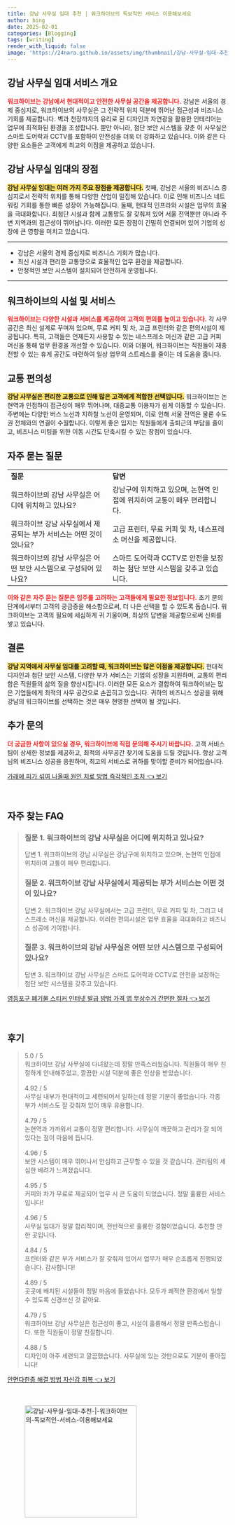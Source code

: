 ```yaml
---
title: 강남 사무실 임대 추천 | 워크하이브의 독보적인 서비스 이용해보세요
author: bing
date: 2025-02-01
categories: [Blogging]
tags: [writing]
render_with_liquid: false
image: 'https://24nara.github.io/assets/img/thumbnail/강남-사무실-임대-추천-|-워크하이브의-독보적인-서비스-이용해보세요.webp'
---
```



<h2 id='강남 사무실 임대 서비스 개요'>강남 사무실 임대 서비스 개요</h2>

<p><b><span style="color: #ee2323;">워크하이브는 강남에서 현대적이고 안전한 사무실 공간을 제공합니다.</span></b> 강남은 서울의 경제 중심지로, 워크하이브의 사무실은 그 전략적 위치 덕분에 뛰어난 접근성과 비즈니스 기회를 제공합니다. 벽과 천장까지의 유리로 된 디자인과 자연광을 활용한 인테리어는 업무에 최적화된 환경을 조성합니다. 뿐만 아니라, 첨단 보안 시스템을 갖춘 이 사무실은 스마트 도어락과 CCTV를 포함하여 안전성을 더욱 더 강화하고 있습니다. 이와 같은 다양한 요소들은 고객에게 최고의 이점을 제공하고 있습니다.</p>

<h2 id='강남 사무실 임대의 장점'>강남 사무실 임대의 장점</h2>

<p><b><span style="background-color: #ffe066;">강남 사무실 임대는 여러 가지 주요 장점을 제공합니다.</span></b> 첫째, 강남은 서울의 비즈니스 중심지로서 전략적 위치를 통해 다양한 산업이 밀집해 있습니다. 이로 인해 비즈니스 네트워킹 기회를 통한 빠른 성장이 가능해집니다. 둘째, 현대적 인프라와 시설은 업무의 효율을 극대화합니다. 최첨단 시설과 함께 교통망도 잘 갖춰져 있어 서울 전역뿐만 아니라 주변 지역과의 접근성이 뛰어납니다. 이러한 모든 장점이 긴밀히 연결되어 있어 기업의 성장에 큰 영향을 미치고 있습니다.</p>

<hr />

<ul>
    <li>강남은 서울의 경제 중심지로 비즈니스 기회가 많습니다.</li>
    <li>최신 시설과 편리한 교통망으로 효율적인 업무 환경을 제공합니다.</li>
    <li>안정적인 보안 시스템이 설치되어 안전하게 운영됩니다.</li>
</ul>

<hr />

<h2 id='워크하이브의 시설 및 서비스'>워크하이브의 시설 및 서비스</h2>

<p><b><span style="color: #ee2323;">워크하이브는 다양한 시설과 서비스를 제공하여 고객의 편의를 높이고 있습니다.</span></b> 각 사무공간은 최신 설계로 꾸며져 있으며, 무료 커피 및 차, 고급 프린터와 같은 편의시설이 제공됩니다. 특히, 고객들은 언제든지 사용할 수 있는 네스프레소 머신과 같은 고급 커피 머신을 통해 업무 환경을 개선할 수 있습니다. 이와 더불어, 워크하이브는 직원들이 재충전할 수 있는 휴게 공간도 마련하여 일상 업무의 스트레스를 줄이는 데 도움을 줍니다.</p>

<h2 id='교통 편의성'>교통 편의성</h2>

<p><b><span style="background-color: #ffe066;">강남 사무실은 편리한 교통으로 인해 많은 고객에게 적합한 선택입니다.</span></b> 워크하이브는 논현역과 인접하여 접근성이 매우 뛰어나며, 대중교통 이용자가 쉽게 이동할 수 있습니다. 주변에는 다양한 버스 노선과 지하철 노선이 운영되며, 이로 인해 서울 전역은 물론 수도권 전체와의 연결이 수월합니다. 이렇게 좋은 입지는 직원들에게 출퇴근의 부담을 줄이고, 비즈니스 미팅을 위한 이동 시간도 단축시킬 수 있는 장점이 있습니다.</p>

<h2 id='자주 묻는 질문'>자주 묻는 질문</h2>

<table>
    <tr>
        <td><b>질문</b></td>
        <td><b>답변</b></td>
    </tr>
    <tr>
        <td>워크하이브의 강남 사무실은 어디에 위치하고 있나요?</td>
        <td>강남구에 위치하고 있으며, 논현역 인접에 위치하여 교통이 매우 편리합니다.</td>
    </tr>
    <tr>
        <td>워크하이브 강남 사무실에서 제공되는 부가 서비스는 어떤 것이 있나요?</td>
        <td>고급 프린터, 무료 커피 및 차, 네스프레소 머신을 제공합니다.</td>
    </tr>
    <tr>
        <td>워크하이브의 강남 사무실은 어떤 보안 시스템으로 구성되어 있나요?</td>
        <td>스마트 도어락과 CCTV로 안전을 보장하는 첨단 보안 시스템을 갖추고 있습니다.</td>
    </tr>
</table>

<p><b><span style="color: #ee2323;">이와 같은 자주 묻는 질문은 입주를 고려하는 고객들에게 필요한 정보입니다.</span></b> 초기 문의 단계에서부터 고객의 궁금증을 해소함으로써, 더 나은 선택을 할 수 있도록 돕습니다. 워크하이브는 고객의 필요에 세심하게 귀 기울이며, 최상의 답변을 제공함으로써 신뢰를 쌓고 있습니다.</p>

<h2 id='결론'>결론</h2>

<p><b><span style="background-color: #ffe066;">강남 지역에서 사무실 임대를 고려할 때, 워크하이브는 많은 이점을 제공합니다.</span></b> 현대적 디자인과 첨단 보안 시스템, 다양한 부가 서비스는 기업의 성장을 지원하며, 교통의 편리함은 직원들의 삶의 질을 향상시킵니다. 이러한 모든 요소가 결합하여 워크하이브는 많은 기업들에게 최적의 사무 공간으로 손꼽히고 있습니다. 귀하의 비즈니스 성공을 위해 강남의 워크하이브를 선택하는 것은 매우 현명한 선택이 될 것입니다.</p>

<h2 id='추가 문의'>추가 문의</h2>

<p><b><span style="color: #ee2323;">더 궁금한 사항이 있으실 경우, 워크하이브에 직접 문의해 주시기 바랍니다.</span></b> 고객 서비스 팀이 상세한 정보를 제공하고, 최적의 사무공간 찾기에 도움을 드릴 것입니다. 항상 고객님의 비즈니스 성공을 응원하며, 최고의 서비스로 귀하를 맞이할 준비가 되어있습니다.</p>


<p><a class="click-button" title="가래에 피가 섞여 나올때 원인 치료 방법 즉각적인 조치" href="https://24nara.github.io/posts/%EA%B0%80%EB%9E%98%EC%97%90-%ED%94%BC%EA%B0%80-%EC%84%9E%EC%97%AC-%EB%82%98%EC%98%AC%EB%95%8C-%EC%9B%90%EC%9D%B8-%EC%B9%98%EB%A3%8C-%EB%B0%A9%EB%B2%95-%EC%A6%89%EA%B0%81%EC%A0%81%EC%9D%B8-%EC%A1%B0%EC%B9%98/" rel="dofollow">가래에 피가 섞여 나올때 원인 치료 방법 즉각적인 조치 👈 보기</a></p><br>
<h2 id='자주_찾는_FAQ'>자주 찾는 FAQ</h2>
<div itemscope="" itemtype="https://schema.org/FAQPage"> 
<blockquote> 
<div itemscope="" itemprop="mainEntity" itemtype="https://schema.org/Question"> 
<h3 itemprop="name">질문 1. 워크하이브의 강남 사무실은 어디에 위치하고 있나요?</h3> 
<div itemscope="" itemprop="acceptedAnswer" itemtype="https://schema.org/Answer"> 
<span itemprop="text"> 
<p>답변 1. 워크하이브의 강남 사무실은 강남구에 위치하고 있으며, 논현역 인접에 위치하여 교통이 매우 편리합니다.</p> 
</span> 
</div> 
</div> 

<div itemscope="" itemprop="mainEntity" itemtype="https://schema.org/Question"> 
<h3 itemprop="name">질문 2. 워크하이브 강남 사무실에서 제공되는 부가 서비스는 어떤 것이 있나요?</h3> 
<div itemscope="" itemprop="acceptedAnswer" itemtype="https://schema.org/Answer"> 
<span itemprop="text"> 
<p>답변 2. 워크하이브 강남 사무실에서는 고급 프린터, 무료 커피 및 차, 그리고 네스프레소 머신을 제공합니다. 이러한 편의시설은 업무 효율을 극대화하고 비즈니스 성공에 기여합니다.</p> 
</span> 
</div> 
</div> 

<div itemscope="" itemprop="mainEntity" itemtype="https://schema.org/Question"> 
<h3 itemprop="name">질문 3. 워크하이브의 강남 사무실은 어떤 보안 시스템으로 구성되어 있나요?</h3> 
<div itemscope="" itemprop="acceptedAnswer" itemtype="https://schema.org/Answer"> 
<span itemprop="text"> 
<p>답변 3. 워크하이브 강남 사무실은 스마트 도어락과 CCTV로 안전을 보장하는 첨단 보안 시스템을 갖추고 있습니다.</p> 
</span> 
</div> 
</div> 

</blockquote> 
</div>
<p><a class="click-button" title="영등포구 폐기물 스티커 인터넷 발급 방법 가격 앱 무상수거 간편한 절차" href="https://24nara.github.io/posts/%EC%98%81%EB%93%B1%ED%8F%AC%EA%B5%AC-%ED%8F%90%EA%B8%B0%EB%AC%BC-%EC%8A%A4%ED%8B%B0%EC%BB%A4-%EC%9D%B8%ED%84%B0%EB%84%B7-%EB%B0%9C%EA%B8%89-%EB%B0%A9%EB%B2%95-%EA%B0%80%EA%B2%A9-%EC%95%B1-%EB%AC%B4%EC%83%81%EC%88%98%EA%B1%B0-%EA%B0%84%ED%8E%B8%ED%95%9C-%EC%A0%88%EC%B0%A8/" rel="dofollow">영등포구 폐기물 스티커 인터넷 발급 방법 가격 앱 무상수거 간편한 절차 👈 보기</a></p><br>
<h2 id='후기'>후기</h2>
<div itemscope itemtype="https://schema.org/Product">
  <blockquote>
  <div itemprop="review" itemscope itemtype="https://schema.org/Review">
      <div itemprop="reviewRating" itemscope itemtype="https://schema.org/Rating"> <span itemprop="ratingValue">5.0</span> / <span itemprop="bestRating">5</span> </div>
      <span itemprop="reviewBody">워크하이브 강남 사무실에 다녀왔는데 정말 만족스러웠습니다. 직원들이 매우 친절하게 안내해주었고, 깔끔한 시설 덕분에 좋은 인상을 받았습니다.</span>
  </div>
  <br>
  <div itemprop="review" itemscope itemtype="https://schema.org/Review">
      <div itemprop="reviewRating" itemscope itemtype="https://schema.org/Rating"> <span itemprop="ratingValue">4.92</span> / <span itemprop="bestRating">5</span> </div>
      <span itemprop="reviewBody">사무실 내부가 현대적이고 세련되어서 일하는데 정말 기분이 좋았습니다. 각종 부가 서비스도 잘 갖춰져 있어 매우 유용합니다.</span>
  </div>
  <br>
  <div itemprop="review" itemscope itemtype="https://schema.org/Review">
      <div itemprop="reviewRating" itemscope itemtype="https://schema.org/Rating"> <span itemprop="ratingValue">4.79</span> / <span itemprop="bestRating">5</span> </div>
      <span itemprop="reviewBody">논현역과 가까워서 교통이 정말 편리합니다. 사무실이 깨끗하고 관리가 잘 되어 있다는 점이 마음에 듭니다.</span>
  </div>
  <br>
  <div itemprop="review" itemscope itemtype="https://schema.org/Review">
      <div itemprop="reviewRating" itemscope itemtype="https://schema.org/Rating"> <span itemprop="ratingValue">4.96</span> / <span itemprop="bestRating">5</span> </div>
      <span itemprop="reviewBody">보안 시스템이 매우 뛰어나서 안심하고 근무할 수 있을 것 같습니다. 관리팀의 세심한 배려가 느껴졌습니다.</span>
  </div>
  <br>
  <div itemprop="review" itemscope itemtype="https://schema.org/Review">
      <div itemprop="reviewRating" itemscope itemtype="https://schema.org/Rating"> <span itemprop="ratingValue">4.95</span> / <span itemprop="bestRating">5</span> </div>
      <span itemprop="reviewBody">커피와 차가 무료로 제공되어 업무 시 큰 도움이 되었습니다. 정말 훌륭한 서비스입니다!</span>
  </div>
  <br>
  <div itemprop="review" itemscope itemtype="https://schema.org/Review">
      <div itemprop="reviewRating" itemscope itemtype="https://schema.org/Rating"> <span itemprop="ratingValue">4.96</span> / <span itemprop="bestRating">5</span> </div>
      <span itemprop="reviewBody">사무실 임대가 정말 합리적이며, 전반적으로 훌륭한 경험이었습니다. 추천할 만한 곳입니다.</span>
  </div>
  <br>
  <div itemprop="review" itemscope itemtype="https://schema.org/Review">
      <div itemprop="reviewRating" itemscope itemtype="https://schema.org/Rating"> <span itemprop="ratingValue">4.84</span> / <span itemprop="bestRating">5</span> </div>
      <span itemprop="reviewBody">프린터와 같은 부가 서비스가 잘 갖춰져 있어서 업무가 매우 순조롭게 진행되었습니다. 감사합니다!</span>
  </div>
  <br>
  <div itemprop="review" itemscope itemtype="https://schema.org/Review">
      <div itemprop="reviewRating" itemscope itemtype="https://schema.org/Rating"> <span itemprop="ratingValue">4.89</span> / <span itemprop="bestRating">5</span> </div>
      <span itemprop="reviewBody">곳곳에 배치된 시설들이 정말 마음에 들었습니다. 모두가 쾌적한 환경에서 일할 수 있도록 신경쓰신 것 같아요.</span>
  </div>
  <br>
  <div itemprop="review" itemscope itemtype="https://schema.org/Review">
      <div itemprop="reviewRating" itemscope itemtype="https://schema.org/Rating"> <span itemprop="ratingValue">4.79</span> / <span itemprop="bestRating">5</span> </div>
      <span itemprop="reviewBody">워크하이브 강남 사무실은 접근성이 좋고, 시설이 훌륭해서 정말 만족스럽습니다. 또한 직원들이 정말 친절합니다.</span>
  </div>
  <br>
  <div itemprop="review" itemscope itemtype="https://schema.org/Review">
      <div itemprop="reviewRating" itemscope itemtype="https://schema.org/Rating"> <span itemprop="ratingValue">4.88</span> / <span itemprop="bestRating">5</span> </div>
      <span itemprop="reviewBody">디자인이 아주 세련되고 깔끔했습니다. 사무실에 있는 것만으로도 기분이 좋아집니다!</span>
  </div>
  </blockquote>
</div>
<p><a class="click-button" title="안면다한증 해결 방법 자신감 회복" href="https://24nara.github.io/posts/%EC%95%88%EB%A9%B4%EB%8B%A4%ED%95%9C%EC%A6%9D-%ED%95%B4%EA%B2%B0-%EB%B0%A9%EB%B2%95-%EC%9E%90%EC%8B%A0%EA%B0%90-%ED%9A%8C%EB%B3%B5/" rel="dofollow">안면다한증 해결 방법 자신감 회복 👈 보기</a></p><br>
<figure class="image"><img src="https://24nara.github.io/assets/img/thumbnail/강남-사무실-임대-추천-|-워크하이브의-독보적인-서비스-이용해보세요.webp" alt="강남-사무실-임대-추천-|-워크하이브의-독보적인-서비스-이용해보세요" width="256" height="256"></figure>